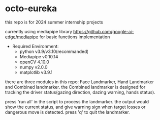 # octo-eureka

this repo is for 2024 summer internship projects

currently using mediapipe library <https://github.com/google-ai-edge/mediapipe> for basic functions implementation

- Required Environment:
  - python v3.9/v3.10(recommanded)
  - Mediapipe v0.10.14
  - openCV 4.10.0
  - numpy v2.0.0
  - matplotlib v3.9.1

there are three modules in this repo: Face Landmarker, Hand Landmarker and Combined landmarker.
the Combined landmarker is designed for tracking the driver status(gazing direction, dazing warning, hands status).

press 'run all' in the script to process the landmarker.
the output would show the current status, and give warning sign when target losses or dangerous move is detected.
press 'q' to quit the landmarker.
